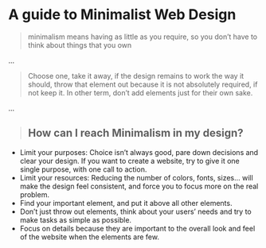 # A guide to Minimalist Web Design

>minimalism means having as little as you require, so you don’t have to think about things that you own

...

>Choose one, take it away, if the design remains to work the way it should, throw that element out because it is not absolutely required, if not keep it.
In other term, don’t add elements just for their own sake.

...

>## How can I reach Minimalism in my design?
- Limit your purposes: Choice isn’t always good, pare down decisions and clear your design. If you want to create a website, try to give it one single purpose, with one call to action.
- Limit your resources: Reducing the number of colors, fonts, sizes… will make the design feel consistent, and force you to focus more on the real problem.
- Find your important element, and put it above all other elements.
- Don’t just throw out elements, think about your users’ needs and try to make tasks as simple as possible.
- Focus on details because they are important to the overall look and feel of the website when the elements are few.

